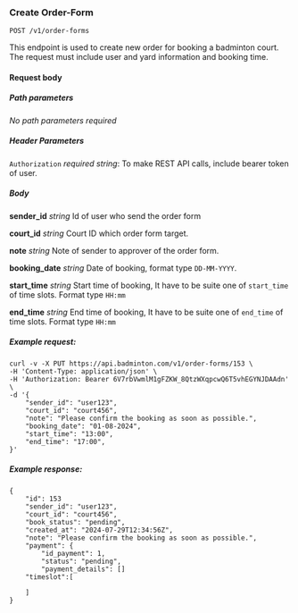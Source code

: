 ### Create Order-Form
```
POST /v1/order-forms
```

This endpoint is used to create new order for booking a badminton court. The request must include user and yard information and booking time. 

#### Request body
##### Path parameters
*No path parameters required*

##### Header Parameters

`Authorization` *required* *string*: To make REST API calls, include bearer token of user.

##### Body

**sender_id** *string*
Id of user who send the order form

**court_id** *string*
Court ID which order form target. 

**note** *string*
Note of sender to approver of the order form.

**booking_date** *string*
Date of booking, format type `DD-MM-YYYY`.

**start_time** *string*
Start time of booking, It have to be suite one of `start_time` of time slots. Format type `HH:mm`

**end_time** *string*
End time of booking, It have to be suite one of `end_time` of time slots. Format type `HH:mm`

##### Example request:
```
curl -v -X PUT https://api.badminton.com/v1/order-forms/153 \
-H 'Content-Type: application/json' \
-H 'Authorization: Bearer 6V7rbVwmlM1gFZKW_8QtzWXqpcwQ6T5vhEGYNJDAAdn' \
-d '{
    "sender_id": "user123",
    "court_id": "court456",
    "note": "Please confirm the booking as soon as possible.",
    "booking_date": "01-08-2024",
    "start_time": "13:00",
    "end_time": "17:00",
}' 
```

##### Example response:
```
{
    "id": 153
    "sender_id": "user123",
    "court_id": "court456",
    "book_status": "pending",
    "created_at": "2024-07-29T12:34:56Z",
    "note": "Please confirm the booking as soon as possible.",
    "payment": {
        "id_payment": 1,
        "status": "pending",
        "payment_details": []
    "timeslot":[
        
    ]
}
```